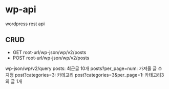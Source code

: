 # wp-api
wordpress rest api

## CRUD
- GET root-url/wp-json/wp/v2/posts
- POST root-url/wp-json/wp/v2/posts

wp-json/wp/v2/query
  posts: 최근글 10개
  posts?per_page=num: 가져올 글 수 지정
  post?categories=3: 카테고리
  post?categories=3&per_page=1: 카테고리3의 글 1개
